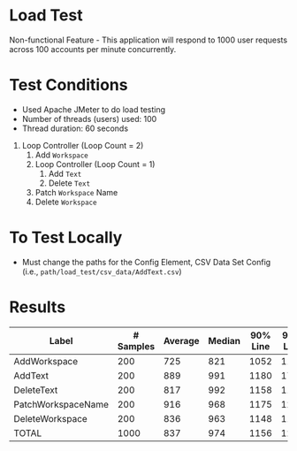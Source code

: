# Load Test
Non-functional Feature - This application will respond to 1000 user requests across 100 accounts per minute concurrently.

# Test Conditions
- Used Apache JMeter to do load testing
- Number of threads (users) used: 100
- Thread duration: 60 seconds

1. Loop Controller (Loop Count = 2)
    1. Add ```Workspace```
    2. Loop Controller (Loop Count = 1)
        1. Add ```Text```
        2. Delete ```Text```
    3. Patch ```Workspace``` Name
    4. Delete ```Workspace```

# To Test Locally
- Must change the paths for the Config Element, CSV Data Set Config (i.e., ```path/load_test/csv_data/AddText.csv```)

# Results
| Label              | # Samples | Average | Median  | 90% Line |  95% Line  | 99% Line | Min | Max  | Error % | Throughput  | Received KB/sec | Sent KB/sec |
| ------------------ | --------- | ------- | ------- | -------- | ---------- | -------- | --- | -----| ------- | ----------- | --------------- | ----------- |
| AddWorkspace       | 200       | 725     | 821     | 1052     | 1172       | 1800     | 57  | 1812 | 0.00%   | 24.667      | 9.56            | 5.76        |
| AddText            | 200       | 889     | 991     | 1180     | 1792       | 1810     | 60  | 1905 | 0.00%   | 24.37538    | 9.88            | 6.85        |
| DeleteText         | 200       | 817     | 992     | 1158     | 1180       | 1212     | 56  | 1281 | 0.00%   | 22.29406    | 6.12            | 4.27        |
| PatchWorkspaceName | 200       | 916     | 968     | 1175     | 1278       | 1829     | 63  | 1838 | 0.00%   | 20.27781    | 7.86            | 4.63        |
| DeleteWorkspace    | 200       | 836     | 963     | 1148     | 1179       | 1806     | 57  | 1903 | 0.00%   | 20.29839    | 7.91            | 4.12        |
| TOTAL              | 1000      | 837     | 974     | 1156     | 1204       | 1810     | 56  | 1905 | 0.00%   | 98.32842    | 36.27           | 22.37       |
